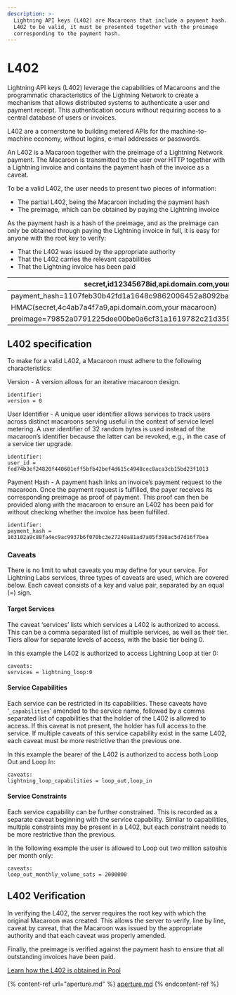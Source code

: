 ```yaml
---
description: >-
  Lightning API keys (L402) are Macaroons that include a payment hash. For the
  L402 to be valid, it must be presented together with the preimage
  corresponding to the payment hash.
---
```


# L402

Lightning API keys (L402) leverage the capabilities of Macaroons and the programmatic characteristics of the Lightning Network to create a mechanism that allows distributed systems to authenticate a user and payment receipt. This authentication occurs without requiring access to a central database of users or invoices.

L402 are a cornerstone to building metered APIs for the machine-to-machine economy, without logins, e-mail addresses or passwords.

An L402 is a Macaroon together with the preimage of a Lightning Network payment. The Macaroon is transmitted to the user over HTTP together with a Lightning invoice and contains the payment hash of the invoice as a caveat.

To be a valid L402, the user needs to present two pieces of information:

* The partial L402, being the Macaroon including the payment hash
* The preimage, which can be obtained by paying the Lightning invoice

As the payment hash is a hash of the preimage, and as the preimage can only be obtained through paying the Lightning invoice in full, it is easy for anyone with the root key to verify:

* That the L402 was issued by the appropriate authority
* That the L402 carries the relevant capabilities
* That the Lightning invoice has been paid

| secret,id12345678id,api.domain.com,your macaroon                               |
| ------------------------------------------------------------------------------ |
| payment\_hash=1107feb30b42fd1a1648c9862006452a8092baa3b62fc474cb43bf42066a0b06 |
| HMAC(secret,4c4ab7a4f7a9,api.domain.com,your macaroon)                         |
| preimage=79852a0791225dee00be0a6cf31a1619782c21d35995e118bfc74ad812174035      |

## L402 specification

To make for a valid L402, a Macaroon must adhere to the following characteristics:

Version - A version allows for an iterative macaroon design.

`identifier:`\
`version = 0`

User Identifier - A unique user identifier allows services to track users across distinct macaroons serving useful in the context of service level metering. A user identifier of 32 random bytes is used instead of the macaroon’s identifier because the latter can be revoked, e.g., in the case of a service tier upgrade.

`identifier:`\
`user_id = fed74b3ef24820f440601eff5bfb42bef4d615c4948cec8aca3cb15bd23f1013`

Payment Hash - A payment hash links an invoice’s payment request to the macaroon. Once the payment request is fulfilled, the payer receives its corresponding preimage as proof of payment. This proof can then be provided along with the macaroon to ensure an L402 has been paid for without checking whether the invoice has been fulfilled.

`identifier:`\
`payment_hash = 163102a9c88fa4ec9ac9937b6f070bc3e27249a81ad7a05f398ac5d7d16f7bea`

### Caveats

There is no limit to what caveats you may define for your service. For Lightning Labs services, three types of caveats are used, which are covered below. Each caveat consists of a key and value pair, separated by an equal (=) sign.

#### Target Services

The caveat ‘services’ lists which services a L402 is authorized to access. This can be a comma separated list of multiple services, as well as their tier. Tiers allow for separate levels of access, with the basic tier being 0.

In this example the L402 is authorized to access Lightning Loop at tier 0:

`caveats:`\
`services = lightning_loop:0`

#### Service Capabilities

Each service can be restricted in its capabilities. These caveats have ‘`_capabilities`’ amended to the service name, followed by a comma separated list of capabilities that the holder of the L402 is allowed to access. If this caveat is not present, the holder has full access to the service. If multiple caveats of this service capability exist in the same L402, each caveat must be more restrictive than the previous one.

In this example the bearer of the L402 is authorized to access both Loop Out and Loop In:

`caveats:`\
`lightning_loop_capabilities = loop_out,loop_in`

#### Service Constraints

Each service capability can be further constrained. This is recorded as a separate caveat beginning with the service capability. Similar to capabilities, multiple constraints may be present in a L402, but each constraint needs to be more restrictive than the previous.

In the following example the user is allowed to Loop out two million satoshis per month only:

`caveats:`\
`loop_out_monthly_volume_sats = 2000000`

## L402 Verification <a href="#docs-internal-guid-b1e388f5-7fff-6120-4cca-c24c2c3cbdc3" id="docs-internal-guid-b1e388f5-7fff-6120-4cca-c24c2c3cbdc3"></a>

In verifying the L402, the server requires the root key with which the original Macaroon was created. This allows the server to verify, line by line, caveat by caveat, that the Macaroon was issued by the appropriate authority and that each caveat was properly amended.

Finally, the preimage is verified against the payment hash to ensure that all outstanding invoices have been paid.

[Learn how the L402 is obtained in Pool](https://github.com/lightninglabs/pool/blob/master/server.go#L504)

{% content-ref url="aperture.md" %}
[aperture.md](aperture.md)
{% endcontent-ref %}
